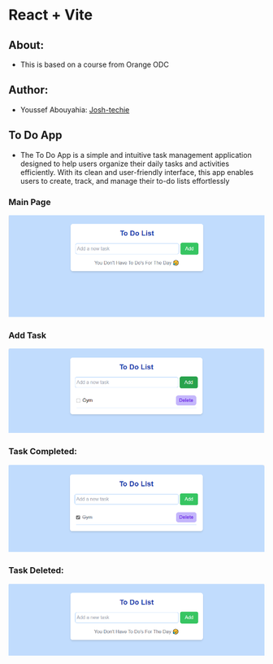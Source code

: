 # React + Vite
## About:
- This is based on a course from Orange ODC
## Author: 
- Youssef Abouyahia: [Josh-techie](https://github.com/Josh-techie)

## To Do App

- The To Do App is a simple and intuitive task management application designed to help users organize their daily tasks and activities efficiently. With its clean and user-friendly interface, this app enables users to create, track, and manage their to-do lists effortlessly

### Main Page
![Alt text](image.png)

### Add Task

![Alt text](image-1.png)

### Task Completed:

![Alt text](image-2.png)

### Task Deleted:

![Alt text](image-3.png)

